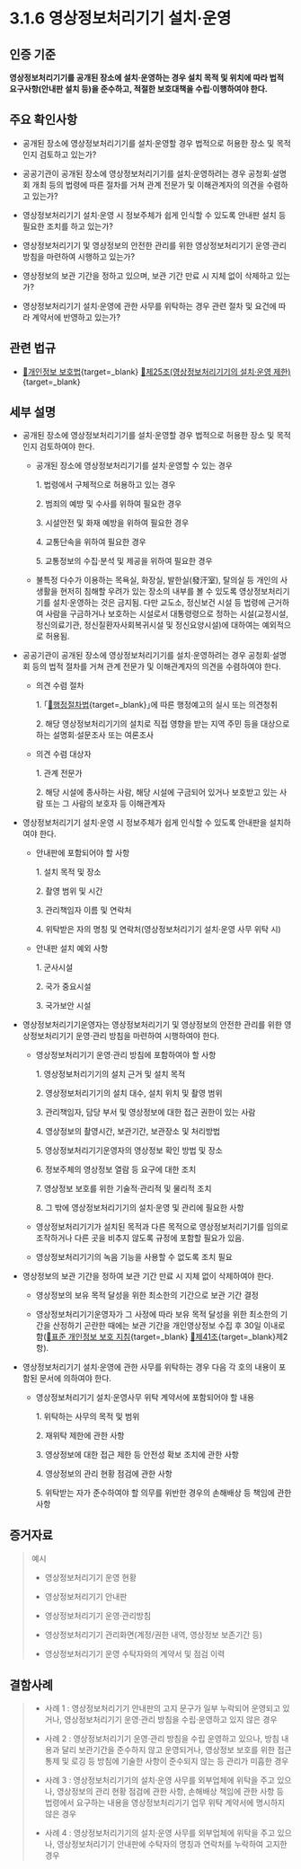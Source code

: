 # 3.1.6 영상정보처리기기 설치·운영

## 인증 기준

**영상정보처리기기를 공개된 장소에 설치·운영하는 경우 설치 목적 및 위치에 따라 법적 요구사항(안내판 설치 등)을 준수하고, 적절한 보호대책을 수립·이행하여야 한다.**

## 주요 확인사항

- 공개된 장소에 영상정보처리기기를 설치·운영할 경우 법적으로 허용한 장소 및 목적인지 검토하고 있는가?

- 공공기관이 공개된 장소에 영상정보처리기기를 설치·운영하려는 경우 공청회·설명회 개최 등의 법령에 따른 절차를 거쳐 관계 전문가 및 이해관계자의 의견을 수렴하고 있는가?

- 영상정보처리기기 설치·운영 시 정보주체가 쉽게 인식할 수 있도록 안내판 설치 등 필요한 조치를 하고 있는가?

- 영상정보처리기기 및 영상정보의 안전한 관리를 위한 영상정보처리기기 운영·관리 방침을 마련하여 시행하고 있는가?

- 영상정보의 보관 기간을 정하고 있으며, 보관 기간 만료 시 지체 없이 삭제하고 있는가?

- 영상정보처리기기 설치·운영에 관한 사무를 위탁하는 경우 관련 절차 및 요건에 따라 계약서에 반영하고 있는가?

## 관련 법규

- [🔗개인정보 보호법](https://www.law.go.kr/법령/개인정보보호법/(20200805,16930,20200204)/제25조 "새 창에서 열기"){target=_blank} [🔗제25조(영상정보처리기기의 설치·운영 제한)](https://www.law.go.kr/법령/개인정보보호법/제25조 "새 창에서 열기"){target=_blank}

## 세부 설명

- 공개된 장소에 영상정보처리기기를 설치·운영할 경우 법적으로 허용한 장소 및 목적인지 검토하여야 한다.

    - 공개된 장소에 영상정보처리기기를 설치·운영할 수 있는 경우

        1\. 법령에서 구체적으로 허용하고 있는 경우

        2\. 범죄의 예방 및 수사를 위하여 필요한 경우

        3\. 시설안전 및 화재 예방을 위하여 필요한 경우

        4\. 교통단속을 위하여 필요한 경우

        5\. 교통정보의 수집·분석 및 제공을 위하여 필요한 경우

    - 불특정 다수가 이용하는 목욕실, 화장실, 발한실(發汗室), 탈의실 등 개인의 사생활을 현저히 침해할 우려가 있는 장소의 내부를 볼 수 있도록 영상정보처리기기를 설치·운영하는 것은 금지됨. 다만 교도소, 정신보건 시설 등 법령에 근거하여 사람을 구금하거나 보호하는 시설로서 대통령령으로 정하는 시설(교정시설, 정신의료기관, 정신질환자사회복귀시설 및 정신요양시설)에 대하여는 예외적으로 허용됨.

- 공공기관이 공개된 장소에 영상정보처리기기를 설치·운영하려는 경우 공청회·설명회 등의 법적 절차를 거쳐 관계 전문가 및 이해관계자의 의견을 수렴하여야 한다.

    - 의견 수렴 절차

        1\. ｢[🔗행정절차법](https://www.law.go.kr/법령/행정절차법 "새 창에서 열기"){target=_blank}｣에 따른 행정예고의 실시 또는 의견청취

        2\. 해당 영상정보처리기기의 설치로 직접 영향을 받는 지역 주민 등을 대상으로 하는 설명회·설문조사 또는 여론조사

    - 의견 수렴 대상자

        1\. 관계 전문가

        2\. 해당 시설에 종사하는 사람, 해당 시설에 구금되어 있거나 보호받고 있는 사람 또는 그 사람의 보호자 등 이해관계자

- 영상정보처리기기 설치·운영 시 정보주체가 쉽게 인식할 수 있도록 안내판을 설치하여야 한다.

    - 안내판에 포함되어야 할 사항

        1\. 설치 목적 및 장소

        2\. 촬영 범위 및 시간

        3\. 관리책임자 이름 및 연락처

        4\. 위탁받은 자의 명칭 및 연락처(영상정보처리기기 설치·운영 사무 위탁 시)

    - 안내판 설치 예외 사항

        1\. 군사시설

        2\. 국가 중요시설

        3\. 국가보안 시설

- 영상정보처리기기운영자는 영상정보처리기기 및 영상정보의 안전한 관리를 위한 영상정보처리기기 운영·관리 방침을 마련하여 시행하여야 한다.

    - 영상정보처리기기 운영·관리 방침에 포함하여야 할 사항

        1\. 영상정보처리기기의 설치 근거 및 설치 목적

        2\. 영상정보처리기기의 설치 대수, 설치 위치 및 촬영 범위

        3\. 관리책임자, 담당 부서 및 영상정보에 대한 접근 권한이 있는 사람

        4\. 영상정보의 촬영시간, 보관기간, 보관장소 및 처리방법

        5\. 영상정보처리기기운영자의 영상정보 확인 방법 및 장소

        6\. 정보주체의 영상정보 열람 등 요구에 대한 조치

        7\. 영상정보 보호를 위한 기술적·관리적 및 물리적 조치

        8\. 그 밖에 영상정보처리기기의 설치·운영 및 관리에 필요한 사항

    - 영상정보처리기기가 설치된 목적과 다른 목적으로 영상정보처리기기를 임의로 조작하거나 다른 곳을 비추지 않도록 규정에 포함할 필요가 있음.

    - 영상정보처리기기의 녹음 기능을 사용할 수 없도록 조치 필요

- 영상정보의 보관 기간을 정하여 보관 기간 만료 시 지체 없이 삭제하여야 한다.

    - 영상정보의 보유 목적 달성을 위한 최소한의 기간으로 보관 기간 결정

    - 영상정보처리기기운영자가 그 사정에 따라 보유 목적 달성을 위한 최소한의 기간을 산정하기 곤란한 때에는 보관 기간을 개인영상정보 수집 후 30일 이내로 함([🔗표준 개인정보 보호 지침](https://www.law.go.kr/행정규칙/표준개인정보보호지침/(2011-45,20110930)/제41조 "새 창에서 열기"){target=_blank} [🔗제41조](https://www.law.go.kr/행정규칙/표준개인정보보호지침/제41조 "새 창에서 열기"){target=_blank}제2항).

- 영상정보처리기기 설치·운영에 관한 사무를 위탁하는 경우 다음 각 호의 내용이 포함된 문서에 의하여야 한다.

    - 영상정보처리기기 설치·운영사무 위탁 계약서에 포함되어야 할 내용

        1\. 위탁하는 사무의 목적 및 범위

        2\. 재위탁 제한에 관한 사항

        3\. 영상정보에 대한 접근 제한 등 안전성 확보 조치에 관한 사항

        4\. 영상정보의 관리 현황 점검에 관한 사항

        5\. 위탁받는 자가 준수하여야 할 의무를 위반한 경우의 손해배상 등 책임에 관한 사항

## 증거자료

> 예시
>
> - 영상정보처리기기 운영 현황
>
> - 영상정보처리기기 안내판
>
> - 영상정보처리기기 운영·관리방침
>
> - 영상정보처리기기 관리화면(계정/권한 내역, 영상정보 보존기간 등)
>
> - 영상정보처리기기 운영 수탁자와의 계약서 및 점검 이력

## 결함사례

> - 사례 1 : 영상정보처리기기 안내판의 고지 문구가 일부 누락되어 운영되고 있거나, 영상정보처리기기 운영·관리 방침을 수립·운영하고 있지 않은 경우
>
> - 사례 2 : 영상정보처리기기 운영·관리 방침을 수립 운영하고 있으나, 방침 내용과 달리 보관기간을 준수하지 않고 운영되거나, 영상정보 보호를 위한 접근통제 및 로깅 등 방침에 기술한 사항이 준수되지 않는 등 관리가 미흡한 경우
>
> - 사례 3 : 영상정보처리기기의 설치·운영 사무를 외부업체에 위탁을 주고 있으나, 영상정보의 관리 현황 점검에 관한 사항, 손해배상 책임에 관한 사항 등 법령에서 요구하는 내용을 영상정보처리기기 업무 위탁 계약서에 명시하지 않은 경우
>
> - 사례 4 : 영상정보처리기기의 설치·운영 사무를 외부업체에 위탁을 주고 있으나, 영상정보처리기기 안내판에 수탁자의 명칭과 연락처를 누락하여 고지한 경우
